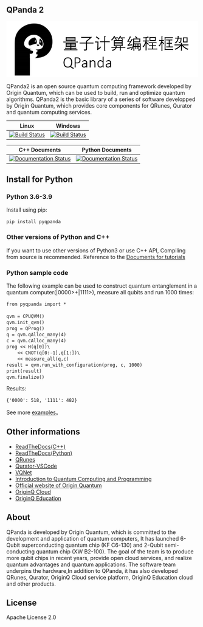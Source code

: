 ## QPanda 2

![图片: ](./Documentation/img/1.png)

QPanda2 is an open source quantum computing framework developed by Origin Quantum, which can be used to build, run and optimize quantum algorithms.
QPanda2 is the basic library of a series of software developped by  Origin Quantum, which provides core components for QRunes, Qurator and quantum computing services.

| Linux                | Windows |
|-------------------------|------------------|
[![Build Status](https://travis-ci.org/OriginQ/QPanda-2.svg?branch=master)](https://travis-ci.org/OriginQ/QPanda-2)        |    [![Build Status](https://dev.azure.com/yekongxiaogang/QPanda2/_apis/build/status/OriginQ.QPanda-2?branchName=master)](https://dev.azure.com/yekongxiaogang/QPanda2/_build/latest?definitionId=4&branchName=master)   

| C++ Documents         | Python Documents |
|-------------------------|-----------------|
 | [![Documentation Status](https://readthedocs.org/projects/qpanda-tutorial/badge/?version=latest)](https://qpanda-tutorial.readthedocs.io/zh/latest/?badge=latest)      | [![Documentation Status](https://readthedocs.org/projects/pyqpanda-toturial/badge/?version=latest)](https://pyqpanda-toturial.readthedocs.io/zh/latest/?badge=latest)    


## Install for Python

### Python 3.6-3.9

Install using pip:

    pip install pyqpanda
    
### Other versions of Python and C++

If you want to use other versions of Python3 or use C++ API, Compiling from source is recommended. 
Reference to the [Documents for tutorials](https://pyqpanda-tutorial-en.readthedocs.io/en/latest/)

### Python sample code

The following example can be used to construct quantum entanglement in a quantum computer(|0000>+|1111>), measure all qubits and run 1000 times:

    from pyqpanda import *

    qvm = CPUQVM()
    qvm.init_qvm()
    prog = QProg()
    q = qvm.qAlloc_many(4)
    c = qvm.cAlloc_many(4)
    prog << H(q[0])\
        << CNOT(q[0:-1],q[1:])\
        << measure_all(q,c)
    result = qvm.run_with_configuration(prog, c, 1000)
    print(result)
    qvm.finalize()

 Results:
 
    {'0000': 518, '1111': 482}
    
See more [examples](https://github.com/OriginQ/QPanda-Example)。

## Other informations
 - [ReadTheDocs(C++)](https://qpanda-tutorial.readthedocs.io/zh/latest/)
 - [ReadTheDocs(Python)](https://pyqpanda-tutorial-en.readthedocs.io/en/latest/)
 - [QRunes](https://qrunes-tutorial.readthedocs.io/en/latest/)
 - [Qurator-VSCode](https://qurator-vscode.readthedocs.io/zh_CN/latest/)
 - [VQNet](https://vqnet20-tutorial.readthedocs.io/en/main/index.html)
 - [Introduction to Quantum Computing and Programming](https://quantum-book-by-originq.readthedocs.io/en/latest/#)
 - [Official website of Origin Quantum](http://originqc.com.cn/)
 - [OriginQ Cloud](http://www.qubitonline.cn/)
 - [OriginQ Education](https://learn-quantum.com/EDU/index.html)



## About

QPanda is developed by Origin Quantum, which is committed to the development and application of quantum computers, 
It has launched 6-Qubit superconducting quantum chip (KF C6-130) and 2-Qubit semi-conducting quantum chip (XW B2-100).
The goal of the team is to produce more qubit chips in recent years, provide open cloud services, and realize quantum advantages and quantum applications.
The software team underpins the hardware,In addition to QPanda, it has also developed QRunes, Qurator, 
OriginQ Cloud service platform, OriginQ Education cloud and other products.


 ## License
 Apache License 2.0
